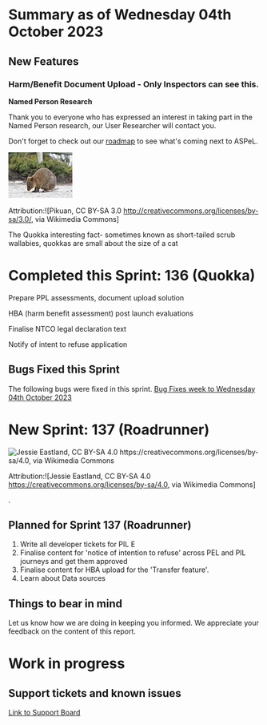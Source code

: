 # Summary as of Wednesday 04th October 2023

## New Features 
### **Harm/Benefit Document Upload**  - Only Inspectors can see this.

**Named Person Research**

Thank you to everyone who has expressed an interest in taking part in the Named Person research, our User Researcher will contact you. 

Don't forget to check out our [roadmap](https://roadmap.prodpad.com/937455be-8d08-11ed-aa53-2a7db0eb1d9c) to see what's coming next to ASPeL.





![Pikuan, CC BY-SA 3.0 <http://creativecommons.org/licenses/by-sa/3.0/>, via Wikimedia Commons](graphs/Quokka.jpg)










Attribution:![Pikuan, CC BY-SA 3.0 <http://creativecommons.org/licenses/by-sa/3.0/>, via Wikimedia Commons]

The Quokka interesting fact-  sometimes known as short-tailed scrub wallabies, quokkas are small about the size of a cat





# Completed this Sprint: 136 (Quokka)

Prepare PPL assessments, document upload solution

HBA (harm benefit assessment) post launch evaluations

Finalise NTCO legal declaration text

Notify of intent to refuse application



## Bugs Fixed this Sprint
The following bugs were fixed in this sprint.
[Bug Fixes week to Wednesday 04th October 2023]()


 
# New Sprint: 137 (Roadrunner)


![Jessie Eastland, CC BY-SA 4.0 <https://creativecommons.org/licenses/by-sa/4.0>, via Wikimedia Commons]()





Attribution:![Jessie Eastland, CC BY-SA 4.0 <https://creativecommons.org/licenses/by-sa/4.0>, via Wikimedia Commons]

.


## Planned for Sprint 137 (Roadrunner)
1) Write all developer tickets for PIL E  
2) Finalise content for 'notice of intention to refuse' across PEL and PIL journeys and get them approved
3) Finalise content for HBA upload for the 'Transfer feature'.
4) Learn about Data sources

## Things to bear in mind
Let us know how we are doing in keeping you informed. We appreciate your feedback on the content of this report.

# Work in progress

## Support tickets and known issues
[Link to Support Board](https://collaboration.homeoffice.gov.uk/jira/secure/RapidBoard.jspa?rapidView=1717)









